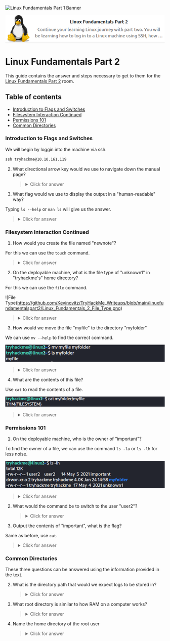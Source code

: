 ![Linux Fundamentals Part 1 Banner](https://assets.tryhackme.com/room-banners/linuxfund.png)

<p align="center">
   <img src="https://github.com/Kevinovitz/TryHackMe_Writeups/blob/main/linuxfundamentalspart2/Linux_Fundamentals_2_Cover.png" alt="Linux Fundamentals Part 2 Logo">
</p>

# Linux Fundamentals Part 2

This guide contains the answer and steps necessary to get to them for the [Linux Fundamentals Part 2](https://tryhackme.com/room/linuxfundamentalspart2) room.

## Table of contents

- [Introduction to Flags and Switches](#introduction-to-flags-and-switches)
- [Filesystem Interaction Continued](#filesystem-interaction-continued)
- [Permissions 101](#permissions-101)
- [Common Directories](#common-directories)

### Introduction to Flags and Switches

We will begin by loggin into the machine via ssh.

```cmd
ssh tryhackme@10.10.161.119
```

2. What directional arrow key would we use to navigate down the manual page?

   ><details><summary>Click for answer</summary>down</details>

3. What flag would we use to display the output in a "human-readable" way?

Typing `ls --help` or `man ls` will give us the answer.

   ><details><summary>Click for answer</summary>-h</details>

### Filesystem Interaction Continued

1. How would you create the file named "newnote"?

For this we can use the `touch` command.

   ><details><summary>Click for answer</summary>touch newnote</details>

2. On the deployable machine, what is the file type of "unknown1" in "tryhackme's" home directory?

For this we can use the `file` command.

![File Type(https://github.com/Kevinovitz/TryHackMe_Writeups/blob/main/linuxfundamentalspart2/Linux_Fundamentals_2_File_Type.png)

   ><details><summary>Click for answer</summary>ASCII text</details>

3. How would we move the file "myfile" to the directory "myfolder" 

We can use `mv --help` to find the correct command.

![Move File](https://github.com/Kevinovitz/TryHackMe_Writeups/blob/main/linuxfundamentalspart2/Linux_Fundamentals_2_Move_File.png)

   ><details><summary>Click for answer</summary>mv myfile myfolder</details>

4. What are the contents of this file?

Use `cat` to read the contents of a file.

![Myfile](https://github.com/Kevinovitz/TryHackMe_Writeups/blob/main/linuxfundamentalspart2/Linux_Fundamentals_2_Myfile.png)

   ><details><summary>Click for answer</summary>THM{FILESYSTEM}</details>

### Permissions 101

1. On the deployable machine, who is the owner of "important"?

To find the owner of a file, we can use the command `ls -la` or `ls -lh` for less noise.

![Owner](https://github.com/Kevinovitz/TryHackMe_Writeups/blob/main/linuxfundamentalspart2/Linux_Fundamentals_2_Owner.png)

   ><details><summary>Click for answer</summary>user2</details>

2. What would the command be to switch to the user "user2"?

   ><details><summary>Click for answer</summary>su user2</details>
   
3. Output the contents of "important", what is the flag?

Same as before, use `cat`.

   ><details><summary>Click for answer</summary>THM{SU_USER2}</details>

### Common Directories

These three questions can be answered using the information provided in the text.

2. What is the directory path that would we expect logs to be stored in?

   ><details><summary>Click for answer</summary>/var/log</details>

3. What root directory is similar to how RAM on a computer works?

   ><details><summary>Click for answer</summary>/tmp</details>

4. Name the home directory of the root user 

   ><details><summary>Click for answer</summary>/root</details>
